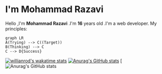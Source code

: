 # I'm Mohammad Razavi
Hello ,I'm **Mohammad Razavi** .I'm **16** years old .I'm a web developer.
My principles:
```mermaid
graph LR
A(Trying) --> C((Target))
B(Thinking) --> C
C --> D{Success}
```
[![willianrod's wakatime stats](https://github-readme-stats.vercel.app/api/wakatime?username=Mohammad-Razavi)](https://github.com/anuraghazra/github-readme-stats)
[![Anurag's GitHub stats](https://github-readme-stats.vercel.app/api?username=Mohammad-Razavi)](https://github.com/anuraghazra/github-readme-stats)
[![Anurag's GitHub stats](https://github-readme-stats.vercel.app/api?username=Mohammad-Razavi&show_icons=true&theme=radical)
